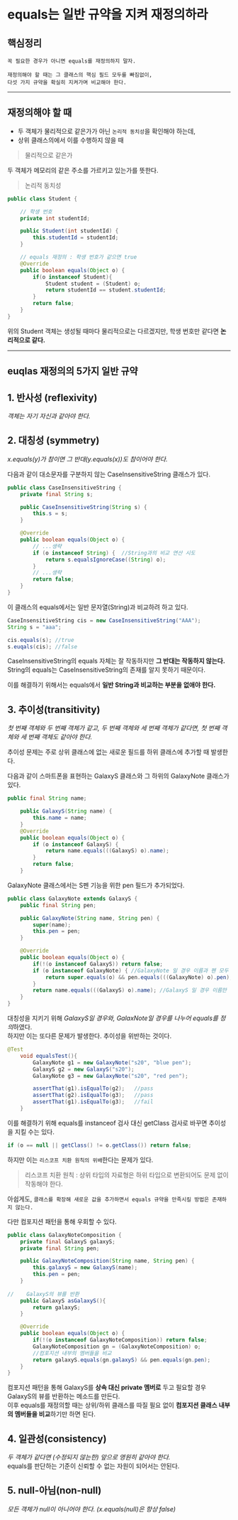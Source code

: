 # equals는 일반 규약을 지켜 재정의하라

## 핵심정리
```
꼭 필요한 경우가 아니면 equals를 재정의하지 말자.

재정의해야 할 때는 그 클래스의 핵심 필드 모두를 빠짐없이, 
다섯 가지 규약을 확실히 지켜가며 비교해야 한다.
```

---

## 재정의해야 할 때

* 두 객체가 물리적으로 같은가가 아닌 `논리적 동치성`을 확인해야 하는데,
* 상위 클래스의에서 이를 수행하지 않을 때


> 물리적으로 같은가   

두 객체가 메모리의 같은 주소를 가르키고 있는가를 뜻한다.

> 논리적 동치성
```java
public class Student {

    // 학생 번호
    private int studentId;

    public Student(int studentId) {
        this.studentId = studentId;
    }

    // equals 재정의 : 학생 번호가 같으면 true
    @Override
    public boolean equals(Object o) {
        if(o instanceof Student){
            Student student = (Student) o;
            return studentId == student.studentId;
        }
        return false;
    }
}
```
위의 Student 객체는 생성될 때마다 물리적으로는 다르겠지만, 학생 번호만 같다면 **논리적으로 같다.**


---

## euqlas 재정의의 5가지 일반 규약

## 1. 반사성 (reflexivity)

*객체는 자기 자신과 같아야 한다.*

## 2. 대칭성 (symmetry)

*x.equals(y)가 참이면 그 반대(y.equals(x))도 참이어야 한다.*

다음과 같이 대소문자를 구분하지 않는 CaseInsensitiveString 클래스가 있다.    
```java
public class CaseInsensitiveString {
    private final String s;

    public CaseInsensitiveString(String s) {
        this.s = s;
    }

    @Override
    public boolean equals(Object o) {
        // ...생략
        if (o instanceof String) {  //String과의 비교 연산 시도
            return s.equalsIgnoreCase((String) o);
        }
        // ...생략
        return false;
    }
}
```
이 클래스의 equals에서는 일반 문자열(String)과 비교하려 하고 있다.
```java
CaseInsensitiveString cis = new CaseInsensitiveString("AAA");
String s = "aaa";

cis.equals(s); //true
s.euqals(cis); //false
```
CaseInsensitiveString의 equals 자체는 잘 작동하지만 **그 반대는 작동하지 않는다.**  
String의 equals는 CaseInsensitiveString의 존재를 알지 못하기 때문이다.    

이를 해결하기 위해서는 equals에서 **일반 String과 비교하는 부분을 없애야 한다.**

## 3. 추이성(transitivity)
*첫 번째 객체와 두 번째 객체가 같고, 두 번째 객체와 세 번째 객체가 같다면, 첫 번째 객체와 세 번째 객체도 같아야 한다.*

추이성 문제는 주로 상위 클래스에 없는 새로운 필드를 하위 클래스에 추가할 때 발생한다.

다음과 같이 스마트폰을 표현하는 GalaxyS 클래스와 그 하위의 GalaxyNote 클래스가 있다.
```java
public final String name;

    public GalaxyS(String name) {
        this.name = name;
    }
    @Override
    public boolean equals(Object o) {
        if (o instanceof GalaxyS) {
            return name.equals(((GalaxyS) o).name);
        }
        return false;
    }
```
GalaxyNote 클래스에서는 S펜 기능을 위한 pen 필드가 추가되었다.
```java
public class GalaxyNote extends GalaxyS {
    public final String pen;

    public GalaxyNote(String name, String pen) {
        super(name);
        this.pen = pen;
    }

    @Override
    public boolean equals(Object o) {
        if(!(o instanceof GalaxyS)) return false;
        if (o instanceof GalaxyNote) { //GalaxyNote 일 경우 이름과 펜 모두 비교
            return super.equals(o) && pen.equals(((GalaxyNote) o).pen);
        }
        return name.equals(((GalaxyS) o).name); //GalaxyS 일 경우 이름만 비교
    }
}
```
대칭성을 지키기 위해 *GalaxyS일 경우와, GalaxNote일 경우를 나누어 equals를 정의*하였다.   
하지만 이는 또다른 문제가 발생한다. 추이성을 위반하는 것이다.

```java
@Test
    void equalsTest(){
        GalaxyNote g1 = new GalaxyNote("s20", "blue pen");
        GalaxyS g2 = new GalaxyS("s20");
        GalaxyNote g3 = new GalaxyNote("s20", "red pen");

        assertThat(g1).isEqualTo(g2);   //pass
        assertThat(g2).isEqualTo(g3);   //pass
        assertThat(g1).isEqualTo(g3);   //fail
    }
```

이를 해결하기 위해 equals를 instanceof 검사 대신 getClass 검사로 바꾸면 추이성을 지킬 수는 있다.
```java
if (o == null || getClass() != o.getClass()) return false;
```
하지만 이는 `리스코프 치환 원칙의 위배`한다는 문제가 있다.

>리스코프 치환 원칙 : 상위 타입의 자료형은 하위 타입으로 변환되어도 문제 없이 작동해야 한다.

아쉽게도, `클래스를 확장해 새로운 값을 추가하면서 equals 규약을 만족시킬 방법은 존재하지 않는다.`

다만 컴포지션 패턴을 통해 우회할 수 있다.
```java
public class GalaxyNoteComposition {
    private final GalaxyS galaxyS;
    private final String pen;

    public GalaxyNoteComposition(String name, String pen) {
        this.galaxyS = new GalaxyS(name);
        this.pen = pen;
    }
    
//    GalaxyS의 뷰를 반환
    public GalaxyS asGalaxyS(){
        return galaxyS;
    }

    @Override
    public boolean equals(Object o) {
        if(!(o instanceof GalaxyNoteComposition)) return false;
        GalaxyNoteComposition gn = (GalaxyNoteComposition) o;
        //컴포지션 내부의 멤버들을 비교
        return galaxyS.equals(gn.galaxyS) && pen.equals(gn.pen);    
    }
}
```
컴포지션 패턴을 통해 GalaxyS를 **상속 대신 private 멤버로** 두고 필요할 경우 GalaxyS의 뷰를 반환하는 메소드를 만든다.   
이후 equals를 재정의할 때는 상위/하위 클래스를 따질 필요 없이 **컴포지션 클래스 내부의 멤버들을 비교**하기만 하면 된다.

## 4. 일관성(consistency)

*두 객체가 같다면 (수정되지 않는한) 앞으로 영원히 같아야 한다.*     
equals를 판단하는 기준이 신뢰할 수 없는 자원이 되어서는 안된다.

## 5. null-아님(non-null)

*모든 객체가 null이 아니어야 한다. (x.equals(null)은 항상 false)*